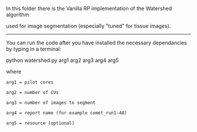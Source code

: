 In this folder there is the Vanilla RP implementation of the Watershed algorithm 

used for image segmentation (especially "tuned" for tissue images).

___
You can run the code after you have installed the necessary dependancies by typing in a terminal:

python watershed.py arg1 arg2 arg3 arg4 arg5

where 
      
    arg1 = pilot cores  
      
    arg2 = number of CUs  
      
    arg3 = number of images to segment  
      
    arg4 = report name (for example comet_run1-48)
      
    arg5 = resource (optional)
